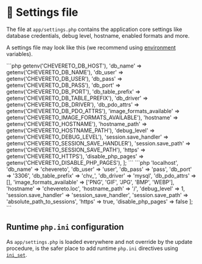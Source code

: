 # 📄 Settings file

The file at `app/settings.php` contains the application core settings like database credentials, debug level, hostname, enabled formats and more.

A settings file may look like this (we recommend using [environment](environment.md) variables).

<code-group>
<code-block title="Env">
```php
<?php
$settings = [
    'db_host' => getenv('CHEVERETO_DB_HOST'),
    'db_name' => getenv('CHEVERETO_DB_NAME'),
    'db_user' => getenv('CHEVERETO_DB_USER'),
    'db_pass' => getenv('CHEVERETO_DB_PASS'),
    'db_port' => getenv('CHEVERETO_DB_PORT'),
    'db_table_prefix' => getenv('CHEVERETO_DB_TABLE_PREFIX'),
    'db_driver' => getenv('CHEVERETO_DB_DRIVER'),
    'db_pdo_attrs' => getenv('CHEVERETO_DB_PDO_ATTRS'),
    'image_formats_available' => getenv('CHEVERETO_IMAGE_FORMATS_AVAILABLE'),
    'hostname' => getenv('CHEVERETO_HOSTNAME'),
    'hostname_path' => getenv('CHEVERETO_HOSTNAME_PATH'),
    'debug_level' => getenv('CHEVERETO_DEBUG_LEVEL'),
    'session.save_handler' => getenv('CHEVERETO_SESSION_SAVE_HANDLER'),
    'session.save_path' => getenv('CHEVERETO_SESSION_SAVE_PATH'),
    'https' => getenv('CHEVERETO_HTTPS'),
    'disable_php_pages' => getenv('CHEVERETO_DISABLE_PHP_PAGES'),
];
```
</code-block>

<code-block title="Direct">
```php
<?php
$settings = [
    'db_host' => 'localhost',
    'db_name' => 'chevereto',
    'db_user' => 'user',
    'db_pass' => 'pass',
    'db_port' => '3306',
    'db_table_prefix' => 'chv_',
    'db_driver' => 'mysql',
    'db_pdo_attrs' => [],
    'image_formats_available' => ['PNG', 'GIF', 'JPG', 'BMP', 'WEBP'],
    'hostname' => 'chevereto.loc',
    'hostname_path' => '/',
    'debug_level' => 1,
    'session.save_handler' => 'session_save_handler',
    'session.save_path' => 'absolute_path_to_sessions',
    'https' => true,
    'disable_php_pages' => false
];
```
</code-block>
</code-group>

## Runtime `php.ini` configuration

As `app/settings.php` is loaded everywhere and not override by the update procedure, is the safer place to add runtime `php.ini` directives using [`ini_set`](https://www.php.net/manual/en/function.ini-set.php).
